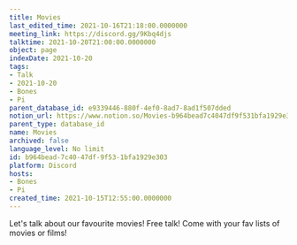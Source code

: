```yaml
---
title: Movies
last_edited_time: 2021-10-16T21:18:00.0000000
meeting_link: https://discord.gg/9Kbq4djs
talktime: 2021-10-20T21:00:00.0000000
object: page
indexDate: 2021-10-20
tags:
- Talk
- 2021-10-20
- Bones
- Pi
parent_database_id: e9339446-880f-4ef0-8ad7-8ad1f507dded
notion_url: https://www.notion.so/Movies-b964bead7c4047df9f531bfa1929e303
parent_type: database_id
name: Movies
archived: false
language_level: No limit
id: b964bead-7c40-47df-9f53-1bfa1929e303
platform: Discord
hosts:
- Bones
- Pi
created_time: 2021-10-15T12:55:00.0000000
---
```


Let's talk about our favourite movies!
Free talk! Come with your fav lists of movies or films!


